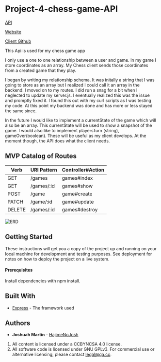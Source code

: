 # Project-4-chess-game-API

[API](https://stark-citadel-18124.herokuapp.com)

[Website]( https://hajimenojosh.github.io/project-4-chess-game-client/)

[Client Github](https://github.com/HajimeNoJosh/project-4-chess-game-client)

This Api is used for my chess game app

I only use a one to one relationship between a user and game. In my game I store
coordinates as an array. My Chess client sends those coordinates from a created
game that they play.

I began by writing my relationship schema. It was initally a string that I was
going to store as an array but I realized I could call it an array in the backend.
I moved on to my routes. I did run a snag for a bit when I neglected to update
 my server.js. I eventually realized this was the issue and promptly fixed it.
 I found this out with my curl scripts as I was testing my code. At this point my
 backend was done and has more or less stayed the same since.

In the future I would like to implement a currentState of the game which will also
be an array. This currentState will be used to show a snapshot of the game. I would
also like to implement playersTurn (string), gameOver(boolean). These will be useful
as my client develops. At the moment though, the API does what the client needs.


## MVP Catalog of Routes

| Verb | URI Pattern | Controller#Action |
|------|-------------|-------------------|
| GET  | /games    | games#index     |
| GET  | /games/:id  | games#show      |
| POST  | /game | game#create      |
| PATCH  | /game/:id  | game#update      |
| DELETE  | /games/:id  | games#destroy      |


![ERD](https://media.git.generalassemb.ly/user/23013/files/f98ba900-14e4-11ea-841f-abb20e389863)

## Getting Started

These instructions will get you a copy of the project up and running on your local machine for development and testing purposes. See deployment for notes on how to deploy the project on a live system.

#### Prerequisites

Install dependencies with npm install.

## Built With

* [Express](https://expressjs.com/) - The framework used


## Authors
* **Joshuah Martin** - [HajimeNoJosh](https://github.com/HajimeNoJosh)

1. All content is licensed under a CC­BY­NC­SA 4.0 license.
1. All software code is licensed under GNU GPLv3. For commercial use or
    alternative licensing, please contact legal@ga.co.
